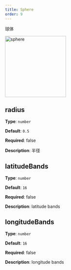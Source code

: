 ```yaml
---
title: Sphere
order: 9
---
```


球体

<img alt="sphere" src="https://gw.alipayobjects.com/mdn/rms_6ae20b/afts/img/A*bsj2S4upLBgAAAAAAAAAAAAAARQnAQ" height='200'/>

## radius

**Type**: `number`

**Default**: `0.5`

**Required**: false

**Description**: 半径

## latitudeBands

**Type**: `number`

**Default**: `16`

**Required**: false

**Description**: latitude bands

## longitudeBands

**Type**: `number`

**Default**: `16`

**Required**: false

**Description**: longitude bands
